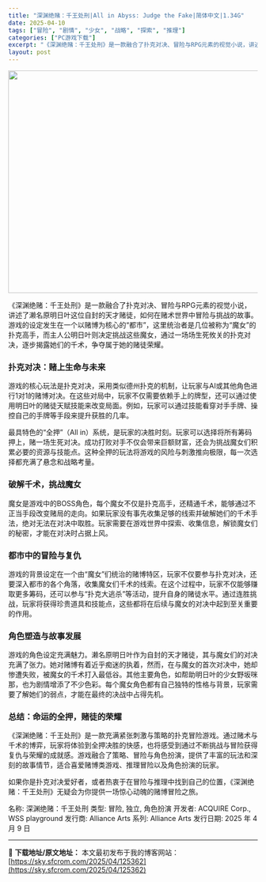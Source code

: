 ```yaml
---
title: "深渊绝赌：千王处刑|All in Abyss: Judge the Fake|简体中文|1.34G"
date: 2025-04-10
tags: ["冒险", "剧情", "少女", "战略", "探索", "推理"]
categories: ["PC游戏下载"]
excerpt: "《深渊绝赌：千王处刑》是一款融合了扑克对决、冒险与RPG元素的视觉小说，讲述了濑名原明日叶这位自封的天才赌徒，如何在赌术世界中冒险与挑战的故事。游戏的设定发生在一个以赌博为核心的“都市”，这里统治者是几位被称为“魔女”的扑克高手，而主人公明日叶则决定挑战这些魔女，通过一场场生死攸关的扑克对决，逐步揭&hellip;"
layout: post
---
```


<img class="aligncenter size-full wp-image-125363" src="https://sky.sfcrom.com/wp-content/uploads/2025/04/2025041001545334.webp" alt="" width="800" height="450" />

《深渊绝赌：千王处刑》是一款融合了扑克对决、冒险与RPG元素的视觉小说，讲述了濑名原明日叶这位自封的天才赌徒，如何在赌术世界中冒险与挑战的故事。游戏的设定发生在一个以赌博为核心的“都市”，这里统治者是几位被称为“魔女”的扑克高手，而主人公明日叶则决定挑战这些魔女，通过一场场生死攸关的扑克对决，逐步揭露她们的千术，争夺属于她的赌徒荣耀。
<h3>扑克对决：赌上生命与未来</h3>
游戏的核心玩法是扑克对决，采用类似德州扑克的机制，让玩家与AI或其他角色进行1对1的赌博对决。在这些对局中，玩家不仅需要依赖手上的牌型，还可以通过使用明日叶的赌徒天赋技能来改变局面。例如，玩家可以通过技能看穿对手手牌、操控自己的手牌等手段来提升获胜的几率。

最具特色的“全押”（All in）系统，是玩家的决胜时刻。玩家可以选择将所有筹码押上，赌一场生死对决。成功打败对手不仅会带来巨额财富，还会为挑战魔女们积累必要的资源与技能点。这种全押的玩法将游戏的风险与刺激推向极限，每一次选择都充满了悬念和战略考量。
<h3>破解千术，挑战魔女</h3>
魔女是游戏中的BOSS角色，每个魔女不仅是扑克高手，还精通千术，能够通过不正当手段改变赌局的走向。如果玩家没有事先收集足够的线索并破解她们的千术手法，绝对无法在对决中取胜。玩家需要在游戏世界中探索、收集信息，解锁魔女们的秘密，才能在对决时占据上风。
<h3>都市中的冒险与复仇</h3>
游戏的背景设定在一个由“魔女”们统治的赌博特区，玩家不仅要参与扑克对决，还要深入都市的各个角落，收集魔女们千术的线索。在这个过程中，玩家不仅能够赚取更多筹码，还可以参与“扑克大逃杀”等活动，提升自身的赌徒水平。通过连胜挑战，玩家将获得珍贵道具和技能点，这些都将在后续与魔女的对决中起到至关重要的作用。
<h3>角色塑造与故事发展</h3>
游戏的角色设定充满魅力。濑名原明日叶作为自封的天才赌徒，其与魔女们的对决充满了张力。她对赌博有着近乎痴迷的执着，然而，在与魔女的首次对决中，她却惨遭失败，被魔女的千术打入最低谷。其他主要角色，如帮助明日叶的少女野坂咪那，也为剧情增添了不少色彩。每个魔女角色都有自己独特的性格与背景，玩家需要了解她们的弱点，才能在最终的决战中占得先机。
<h3>总结：命运的全押，赌徒的荣耀</h3>
《深渊绝赌：千王处刑》是一款充满紧张刺激与策略的扑克冒险游戏。通过赌术与千术的博弈，玩家将体验到全押决胜的快感，也将感受到通过不断挑战与冒险获得复仇与荣耀的成就感。游戏融合了策略、冒险与角色扮演，提供了丰富的玩法和深刻的故事情节，适合喜爱赌博类游戏、推理冒险以及角色扮演的玩家。

如果你是扑克对决爱好者，或者热衷于在冒险与推理中找到自己的位置，《深渊绝赌：千王处刑》无疑会为你提供一场惊心动魄的赌博冒险之旅。

名称: 深渊绝赌：千王处刑
类型: 冒险, 独立, 角色扮演
开发者: ACQUIRE Corp., WSS playground
发行商: Alliance Arts
系列: Alliance Arts
发行日期: 2025 年 4 月 9 日

---
📖 **下载地址/原文地址：** 本文最初发布于我的博客网站：[https://sky.sfcrom.com/2025/04/125362](https://sky.sfcrom.com/2025/04/125362)
